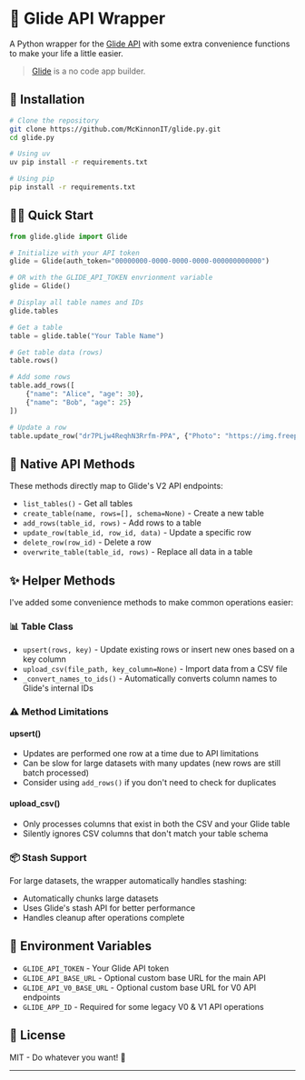 # 🚀 Glide API Wrapper

A Python wrapper for the [Glide API](https://apidocs.glideapps.com/) with some extra convenience functions to make your life a little easier.

> [Glide](https://www.glideapps.com/) is a no code app builder.

## 🔧 Installation

```bash
# Clone the repository
git clone https://github.com/McKinnonIT/glide.py.git
cd glide.py

# Using uv
uv pip install -r requirements.txt

# Using pip
pip install -r requirements.txt
```

## 🏃‍♂️ Quick Start

```python
from glide.glide import Glide

# Initialize with your API token
glide = Glide(auth_token="00000000-0000-0000-0000-000000000000") 

# OR with the GLIDE_API_TOKEN envrionment variable
glide = Glide()

# Display all table names and IDs
glide.tables

# Get a table
table = glide.table("Your Table Name")

# Get table data (rows)
table.rows()

# Add some rows
table.add_rows([
    {"name": "Alice", "age": 30},
    {"name": "Bob", "age": 25}
])

# Update a row
table.update_row("dr7PLjw4ReqhN3Rrfm-PPA", {"Photo": "https://img.freepik.com/free-vector/blue-circle-with-white-user_78370-4707.jpg"})

```

## 🔄 Native API Methods

These methods directly map to Glide's V2 API endpoints:

- `list_tables()` - Get all tables
- `create_table(name, rows=[], schema=None)` - Create a new table
- `add_rows(table_id, rows)` - Add rows to a table
- `update_row(table_id, row_id, data)` - Update a specific row
- `delete_row(row_id)` - Delete a row
- `overwrite_table(table_id, rows)` - Replace all data in a table


## ✨ Helper Methods

I've added some convenience methods to make common operations easier:

### 📊 Table Class
- `upsert(rows, key)` - Update existing rows or insert new ones based on a key column
- `upload_csv(file_path, key_column=None)` - Import data from a CSV file
- `_convert_names_to_ids()` - Automatically converts column names to Glide's internal IDs

### ⚠️ Method Limitations

#### upsert()
- Updates are performed one row at a time due to API limitations
- Can be slow for large datasets with many updates (new rows are still batch processed)
- Consider using `add_rows()` if you don't need to check for duplicates

#### upload_csv()
- Only processes columns that exist in both the CSV and your Glide table
- Silently ignores CSV columns that don't match your table schema

### 📦 Stash Support
For large datasets, the wrapper automatically handles stashing:
- Automatically chunks large datasets
- Uses Glide's stash API for better performance
- Handles cleanup after operations complete

## 🔑 Environment Variables

- `GLIDE_API_TOKEN` - Your Glide API token
- `GLIDE_API_BASE_URL` - Optional custom base URL for the main API
- `GLIDE_API_V0_BASE_URL` - Optional custom base URL for V0 API endpoints
- `GLIDE_APP_ID` - Required for some legacy V0 & V1 API operations

## 📄 License

MIT - Do whatever you want! 🎉

---
